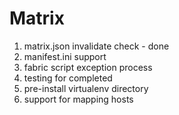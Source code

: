 # Matrix

1. matrix.json invalidate check - done
2. manifest.ini support
3. fabric script exception process
4. testing for completed
5. pre-install virtualenv directory
6. support for mapping hosts